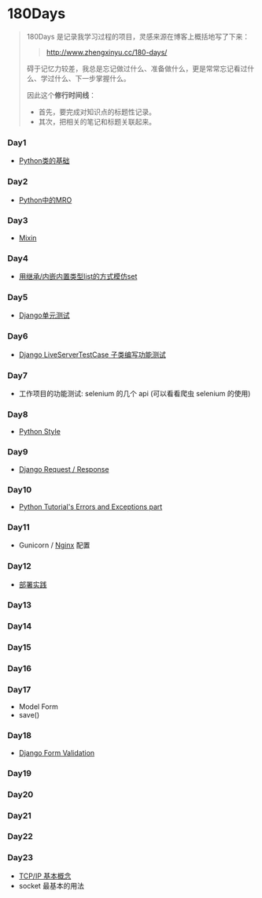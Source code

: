# 180Days

> 180Days 是记录我学习过程的项目，灵感来源在博客上概括地写了下来：
>
> > http://www.zhengxinyu.cc/180-days/
>
> 碍于记忆力较差，我总是忘记做过什么、准备做什么，更是常常忘记看过什么、学过什么、下一步掌握什么。
>
> 因此这个**修行时间线**：
>
> - 首先，要完成对知识点的标题性记录。
> - 其次，把相关的笔记和标题关联起来。



### Day1 

- [Python类的基础](https://github.com/gayu-mike/pratice/blob/master/person.py)

### Day2

- [Python中的MRO](https://github.com/gayu-mike/pratice/blob/master/mro1.py)

### Day3

- [Mixin](https://github.com/gayu-mike/pratice/blob/master/mixin.py)

### Day4

- [用继承/内嵌内置类型list的方式模仿set](https://github.com/gayu-mike/pratice/blob/master/setwrapper.py)

### Day5

- [Django单元测试](https://github.com/gayu-mike/goat/blob/master/superlists/lists/tests.py)

### Day6

- [Django LiveServerTestCase 子类编写功能测试](https://github.com/gayu-mike/goat/blob/master/superlists/functional_tests/tests.py)

### Day7

- 工作项目的功能测试: selenium 的几个 api (可以看看爬虫 selenium 的使用)

### Day8

- [Python Style](https://github.com/gayu-mike/180Days/blob/master/python_style.md)

### Day9

- [Django Request / Response](https://github.com/gayu-mike/180Days/commit/bb080844cc9e4f4dba7acdab899e35ee9bac8efa)

### Day10

- [Python Tutorial's Errors and Exceptions part](https://github.com/gayu-mike/180Days/blob/master/python_errors_exceptions.md)

### Day11

- Gunicorn / [Nginx](https://github.com/gayu-mike/180Days/blob/master/nginx.md) 配置

### Day12

- [部署实践](https://github.com/gayu-mike/goat/blob/master/docs/REMEMER.md)

### Day13
### Day14
### Day15
### Day16
### Day17

- Model Form
- save()

### Day18

- [Django Form Validation](http://usyiyi.cn/translate/django_182/topics/forms/modelforms.html)

### Day19
### Day20
### Day21
### Day22
### Day23

- [TCP/IP 基本概念]()
- socket 最基本的用法
